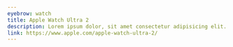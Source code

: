 ```yaml
---
eyebrow: watch
title: Apple Watch Ultra 2
description: Lorem ipsum dolor, sit amet consectetur adipisicing elit. Quo ipsum accusamus reprehenderit, nihil eligendi molestiae, harum iure iusto reiciendis.
link: https://www.apple.com/apple-watch-ultra-2/
---
```

